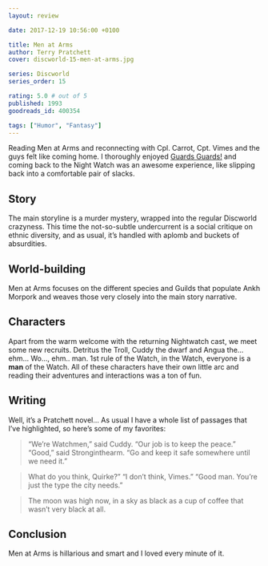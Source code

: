 ```yaml
---
layout: review

date: 2017-12-19 10:56:00 +0100

title: Men at Arms
author: Terry Pratchett
cover: discworld-15-men-at-arms.jpg

series: Discworld
series_order: 15

rating: 5.0 # out of 5
published: 1993
goodreads_id: 400354

tags: ["Humor", "Fantasy"]
---
```


Reading Men at Arms and reconnecting with Cpl. Carrot, Cpt. Vimes and the guys felt like coming home. I thoroughly enjoyed  [Guards Guards!]() and coming back to the Night Watch was an awesome experience, like slipping back into a comfortable pair of slacks.

<!--more-->

## Story

The main storyline is a murder mystery, wrapped into the regular Discworld crazyness. This time the not-so-subtle undercurrent is a social critique on ethnic diversity, and as usual, it’s handled with aplomb and buckets of absurdities.

## World-building

Men at Arms focuses on the different species and Guilds that populate Ankh Morpork and weaves those very closely into the main story narrative.

## Characters

Apart from the warm welcome with the returning Nightwatch cast, we meet some new recruits. Detritus the Troll, Cuddy the dwarf and Angua the… ehm… Wo…, ehm.. man. 1st rule of the Watch, in the Watch, everyone is a **man** of the Watch. All of these characters have their own little arc and reading their adventures and interactions was a ton of fun.

## Writing

Well, it’s a Pratchett novel… As usual I have a whole list of passages that I’ve highlighted, so here’s some of my favorites:

> “We’re Watchmen,” said Cuddy. “Our job is to keep the peace.”
“Good,” said Stronginthearm. “Go and keep it safe somewhere until we need it.”

> What do you think, Quirke?” “I don’t think, Vimes.” “Good man. You’re just the type the city needs.”

> The moon was high now, in a sky as black as a cup of coffee that wasn’t very black at all.

## Conclusion

Men at Arms is hillarious and smart and I loved every minute of it.
